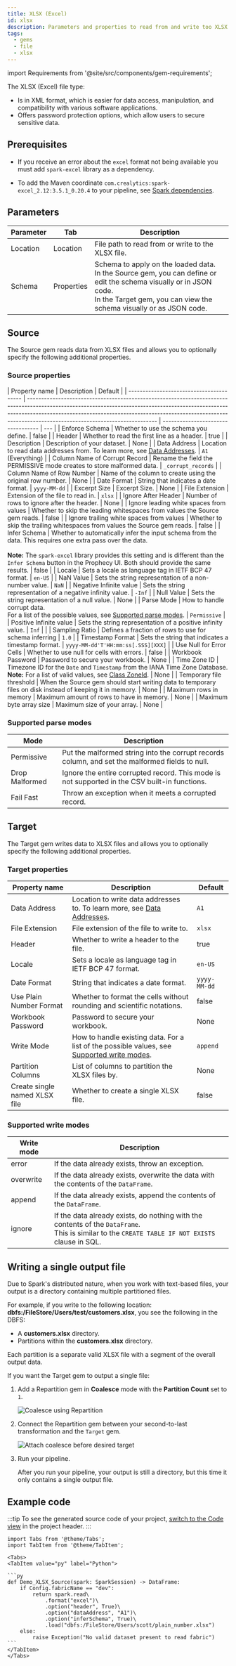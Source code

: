 ```yaml
---
title: XLSX (Excel)
id: xlsx
description: Parameters and properties to read from and write too XLSX (Excel) files
tags:
  - gems
  - file
  - xlsx
---
```


import Requirements from '@site/src/components/gem-requirements';

<Requirements
  python_package_name="ProphecySparkBasicsPython"
  python_package_version="0.0.1+"
  scala_package_name="ProphecySparkBasicsScala"
  scala_package_version="0.0.1+"
  scala_lib=""
  python_lib=""
  uc_single="14.3+"
  uc_shared="Not Supported"
  livy="Not Supported"
/>

The XLSX (Excel) file type:

- Is in XML format, which is easier for data access, manipulation, and compatibility with various software applications.
- Offers password protection options, which allow users to secure sensitive data.

## Prerequisites

- If you receive an error about the `excel` format not being available you must add `spark-excel` library as a dependency.

- To add the Maven coordinate `com.crealytics:spark-excel_2.12:3.5.1_0.20.4` to your pipeline, see [Spark dependencies](docs/extensibility/dependencies/spark-dependencies.md).

## Parameters

| Parameter | Tab        | Description                                                                                                                                                                                     |
| --------- | ---------- | ----------------------------------------------------------------------------------------------------------------------------------------------------------------------------------------------- |
| Location  | Location   | File path to read from or write to the XLSX file.                                                                                                                                               |
| Schema    | Properties | Schema to apply on the loaded data.<br/>In the Source gem, you can define or edit the schema visually or in JSON code.<br/>In the Target gem, you can view the schema visually or as JSON code. |

## Source

The Source gem reads data from XLSX files and allows you to optionally specify the following additional properties.

### Source properties

| Property name                            | Description                                                                                                                                                                                                                                                                              | Default                            |
| ---------------------------------------- | ---------------------------------------------------------------------------------------------------------------------------------------------------------------------------------------------------------------------------------------------------------------------------------------- | ---------------------------------- | --- |
| Enforce Schema                           | Whether to use the schema you define.                                                                                                                                                                                                                                                    | false                              |
| Header                                   | Whether to read the first line as a header.                                                                                                                                                                                                                                              | true                               |
| Description                              | Description of your dataset.                                                                                                                                                                                                                                                             | None                               |
| Data Address                             | Location to read data addresses from. To learn more, see [Data Addresses](https://github.com/crealytics/spark-excel#data-addresses).                                                                                                                                                     | `A1` (Everything)                  |
| Column Name of Corrupt Record            | Rename the field the PERMISSIVE mode creates to store malformed data.                                                                                                                                                                                                                    | `_corrupt_records`                 |
| Column Name of Row Number                | Name of the column to create using the original row number.                                                                                                                                                                                                                              | None                               |
| Date Format                              | String that indicates a date format.                                                                                                                                                                                                                                                     | `yyyy-MM-dd`                       |
| Excerpt Size                             | Excerpt Size.                                                                                                                                                                                                                                                                            | None                               |
| File Extension                           | Extension of the file to read in.                                                                                                                                                                                                                                                        | `xlsx`                             |
| Ignore After Header                      | Number of rows to ignore after the header.                                                                                                                                                                                                                                               | None                               |
| Ignore leading white spaces from values  | Whether to skip the leading whitespaces from values the Source gem reads.                                                                                                                                                                                                                | false                              |
| Ignore trailing white spaces from values | Whether to skip the trailing whitespaces from values the Source gem reads.                                                                                                                                                                                                               | false                              |
| Infer Schema                             | Whether to automatically infer the input schema from the data. This requires one extra pass over the data. <br/><br/>**Note:** The `spark-excel` library provides this setting and is different than the `Infer Schema` button in the Prophecy UI. Both should provide the same results. | false                              |
| Locale                                   | Sets a locale as language tag in IETF BCP 47 format.                                                                                                                                                                                                                                     | `en-US`                            |
| NaN Value                                | Sets the string representation of a non-number value.                                                                                                                                                                                                                                    | `NaN`                              |
| Negative Infinite value                  | Sets the string representation of a negative infinity value.                                                                                                                                                                                                                             | `-Inf`                             |
| Null Value                               | Sets the string representation of a null value.                                                                                                                                                                                                                                          | None                               |
| Parse Mode                               | How to handle corrupt data. <br/>For a list of the possible values, see [Supported parse modes](#supported-parse-modes).                                                                                                                                                                 | `Permissive`                       |
| Positive Infinite value                  | Sets the string representation of a positive infinity value.                                                                                                                                                                                                                             | `Inf`                              |     |
| Sampling Ratio                           | Defines a fraction of rows to use for schema inferring                                                                                                                                                                                                                                   | `1.0`                              |
| Timestamp Format                         | Sets the string that indicates a timestamp format.                                                                                                                                                                                                                                       | `yyyy-MM-dd'T'HH:mm:ss[.SSS][XXX]` |
| Use Null for Error Cells                 | Whether to use null for cells with errors.                                                                                                                                                                                                                                               | false                              |
| Workbook Password                        | Password to secure your workbook.                                                                                                                                                                                                                                                        | None                               |
| Time Zone ID                             | Timezone ID for the `Date` and `Timestamp` from the IANA Time Zone Database.<br/>**Note:** For a list of valid values, see [Class ZoneId](https://docs.oracle.com/javase/8/docs/api/java/time/ZoneId.html).                                                                              | None                               |
| Temporary file threshold                 | When the Source gem should start writing data to temporary files on disk instead of keeping it in memory.                                                                                                                                                                                | None                               |
| Maximum rows in memory                   | Maximum amount of rows to have in memory.                                                                                                                                                                                                                                                | None                               |
| Maximum byte array size                  | Maximum size of your array.                                                                                                                                                                                                                                                              | None                               |

### Supported parse modes

| Mode           | Description                                                                                     |
| -------------- | ----------------------------------------------------------------------------------------------- |
| Permissive     | Put the malformed string into the corrupt records column, and set the malformed fields to null. |
| Drop Malformed | Ignore the entire corrupted record. This mode is not supported in the CSV built-in functions.   |
| Fail Fast      | Throw an exception when it meets a corrupted record.                                            |

## Target

The Target gem writes data to XLSX files and allows you to optionally specify the following additional properties.

### Target properties

| Property name                 | Description                                                                                                                         | Default      |
| ----------------------------- | ----------------------------------------------------------------------------------------------------------------------------------- | ------------ |
| Data Address                  | Location to write data addresses to. To learn more, see [Data Addresses](https://github.com/crealytics/spark-excel#data-addresses). | `A1`         |
| File Extension                | File extension of the file to write to.                                                                                             | `xlsx`       |
| Header                        | Whether to write a header to the file.                                                                                              | true         |
| Locale                        | Sets a locale as language tag in IETF BCP 47 format.                                                                                | `en-US`      |
| Date Format                   | String that indicates a date format.                                                                                                | `yyyy-MM-dd` |
| Use Plain Number Format       | Whether to format the cells without rounding and scientific notations.                                                              | false        |
| Workbook Password             | Password to secure your workbook.                                                                                                   | None         |
| Write Mode                    | How to handle existing data. For a list of the possible values, see [Supported write modes](#supported-write-modes).                | `append`     |
| Partition Columns             | List of columns to partition the XLSX files by.                                                                                     | None         |
| Create single named XLSX file | Whether to create a single XLSX file.                                                                                               | false        |

### Supported write modes

| Write mode | Description                                                                                                                                          |
| ---------- | ---------------------------------------------------------------------------------------------------------------------------------------------------- |
| error      | If the data already exists, throw an exception.                                                                                                      |
| overwrite  | If the data already exists, overwrite the data with the contents of the `DataFrame`.                                                                 |
| append     | If the data already exists, append the contents of the `DataFrame`.                                                                                  |
| ignore     | If the data already exists, do nothing with the contents of the `DataFrame`. <br/>This is similar to the `CREATE TABLE IF NOT EXISTS` clause in SQL. |

## Writing a single output file

Due to Spark's distributed nature, when you work with text-based files, your output is a directory containing multiple partitioned files.

For example, if you write to the following location: **dbfs:/FileStore/Users/test/customers.xlsx**, you see the following in the DBFS:

- A **customers.xlsx** directory.
- Partitions within the **customers.xlsx** directory.

Each partition is a separate valid XLSX file with a segment of the overall output data.

If you want the Target gem to output a single file:

1. Add a Repartition gem in **Coalesce** mode with the **Partition Count** set to `1`.

   ![Coalesce using Repartition](img/xlsx_tgt_5.5.png)

2. Connect the Repartition gem between your second-to-last transformation and the `Target` gem.

   ![Attach coalesce before desired target](img/xlsx_tgt_6.png)

3. Run your pipeline.

   After you run your pipeline, your output is still a directory, but this time it only contains a single output file.

## Example code

:::tip
To see the generated source code of your project, [switch to the Code view](https://docs.prophecy.io/engineers/project-lifecycle/#review-the-code) in the project header.
:::

````mdx-code-block
import Tabs from '@theme/Tabs';
import TabItem from '@theme/TabItem';

<Tabs>
<TabItem value="py" label="Python">

```py
def Demo_XLSX_Source(spark: SparkSession) -> DataFrame:
    if Config.fabricName == "dev":
        return spark.read\
            .format("excel")\
            .option("header", True)\
            .option("dataAddress", "A1")\
            .option("inferSchema", True)\
            .load("dbfs:/FileStore/Users/scott/plain_number.xlsx")
    else:
        raise Exception("No valid dataset present to read fabric")
```
</TabItem>
</Tabs>
````
